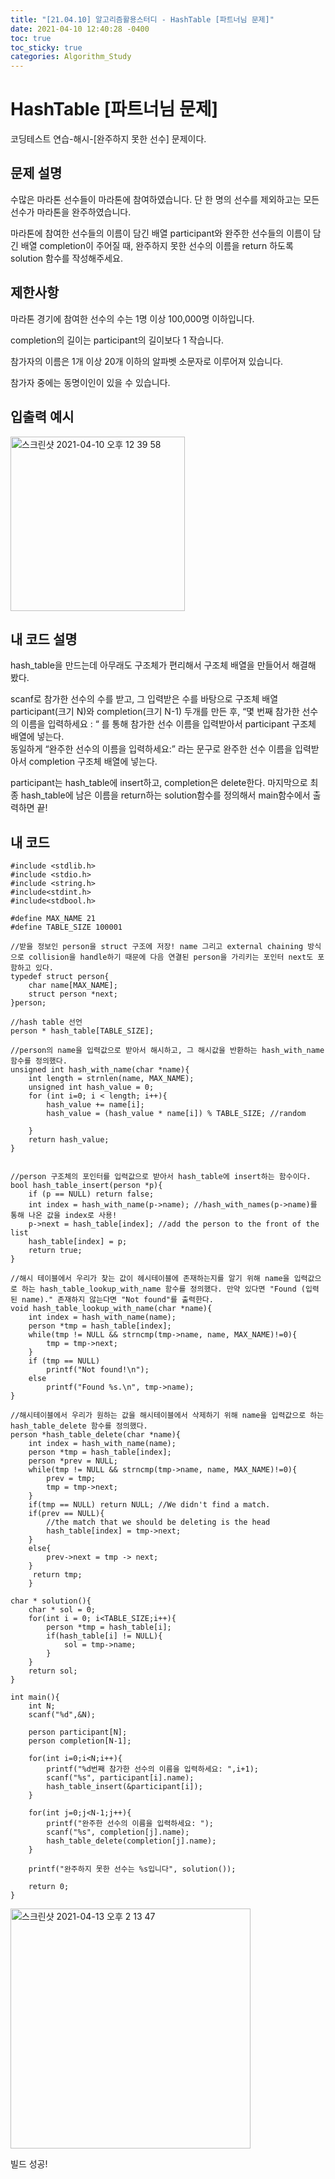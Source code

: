 ```yaml
---
title: "[21.04.10] 알고리즘활용스터디 - HashTable [파트너님 문제]"
date: 2021-04-10 12:40:28 -0400
toc: true
toc_sticky: true
categories: Algorithm_Study
---
```


# HashTable [파트너님 문제]

코딩테스트 연습-해시-[완주하지 못한 선수] 문제이다.

## 문제 설명

수많은 마라톤 선수들이 마라톤에 참여하였습니다. 단 한 명의 선수를 제외하고는 모든 선수가 마라톤을 완주하였습니다.

마라톤에 참여한 선수들의 이름이 담긴 배열 participant와 완주한 선수들의 이름이 담긴 배열 completion이 주어질 때, 완주하지 못한 선수의 이름을 return 하도록 solution 함수를 작성해주세요.

## 제한사항
마라톤 경기에 참여한 선수의 수는 1명 이상 100,000명 이하입니다. 

completion의 길이는 participant의 길이보다 1 작습니다.  

참가자의 이름은 1개 이상 20개 이하의 알파벳 소문자로 이루어져 있습니다.

참가자 중에는 동명이인이 있을 수 있습니다. 

## 입출력 예시
<img width="279" alt="스크린샷 2021-04-10 오후 12 39 58" src="https://user-images.githubusercontent.com/63195670/114257285-ebfc0280-99f9-11eb-9fd9-877ab2a1da32.png">

 
## 내 코드 설명
hash_table을 만드는데 아무래도 구조체가 편리해서 구조체 배열을 만들어서 해결해 봤다.

scanf로 참가한 선수의 수를 받고, 그 입력받은 수를 바탕으로 구조체 배열 participant(크기 N)와 completion(크기 N-1) 두개를 만든 후,
“몇 번째 참가한 선수의 이름을 입력하세요 : “
를 통해 참가한 선수 이름을 입력받아서 participant 구조체 배열에 넣는다.    
동일하게
“완주한 선수의 이름을 입력하세요:”
라는 문구로 완주한 선수 이름을 입력받아서 completion 구조체 배열에 넣는다.

participant는 hash_table에 insert하고, completion은 delete한다. 
마지막으로 최종 hash_table에 남은 이름을 return하는 solution함수를 정의해서 main함수에서 출력하면 끝!

## 내 코드
	#include <stdlib.h>
	#include <stdio.h>
	#include <string.h>
	#include<stdint.h>
	#include<stdbool.h>
	 
	#define MAX_NAME 21
	#define TABLE_SIZE 100001
	
	//받을 정보인 person을 struct 구조에 저장! name 그리고 external chaining 방식으로 collision을 handle하기 때문에 다음 연결된 person을 가리키는 포인터 next도 포함하고 있다.
	typedef struct person{
	    char name[MAX_NAME];
	    struct person *next;
	}person;
	
	//hash table 선언
	person * hash_table[TABLE_SIZE];
	
	//person의 name을 입력값으로 받아서 해시하고, 그 해시값을 반환하는 hash_with_name 함수를 정의했다.
	unsigned int hash_with_name(char *name){
	    int length = strnlen(name, MAX_NAME);
	    unsigned int hash_value = 0;
	    for (int i=0; i < length; i++){
	        hash_value += name[i];
	        hash_value = (hash_value * name[i]) % TABLE_SIZE; //random
	        
	    }
	    return hash_value;
	}
	
	
	//person 구조체의 포인터를 입력값으로 받아서 hash_table에 insert하는 함수이다.
	bool hash_table_insert(person *p){
	    if (p == NULL) return false;
	    int index = hash_with_name(p->name); //hash_with_names(p->name)를 통해 나온 값을 index로 사용!
	    p->next = hash_table[index]; //add the person to the front of the list
	    hash_table[index] = p;
	    return true;
	}
	
	//해시 테이블에서 우리가 찾는 값이 헤시테이블에 존재하는지를 알기 위해 name을 입력값으로 하는 hash_table_lookup_with_name 함수를 정의했다. 만약 있다면 "Found (입력된 name)." 존재하지 않는다면 "Not found"를 출력한다.
	void hash_table_lookup_with_name(char *name){
	    int index = hash_with_name(name);
	    person *tmp = hash_table[index];
	    while(tmp != NULL && strncmp(tmp->name, name, MAX_NAME)!=0){
	        tmp = tmp->next;
	    }
	    if (tmp == NULL)
	        printf("Not found!\n");
	    else
	        printf("Found %s.\n", tmp->name);
	}
	
	//해시테이블에서 우리가 원하는 값을 해시테이블에서 삭제하기 위해 name을 입력값으로 하는 hash_table_delete 함수를 정의했다.
	person *hash_table_delete(char *name){
	    int index = hash_with_name(name);
	    person *tmp = hash_table[index];
	    person *prev = NULL;
	    while(tmp != NULL && strncmp(tmp->name, name, MAX_NAME)!=0){
	        prev = tmp;
	        tmp = tmp->next;
	    }
	    if(tmp == NULL) return NULL; //We didn't find a match.
	    if(prev == NULL){
	        //the match that we should be deleting is the head
	        hash_table[index] = tmp->next;
	    }
	    else{
	        prev->next = tmp -> next;
	    }
	     return tmp;
	    }
	
	char * solution(){
	    char * sol = 0;
	    for(int i = 0; i<TABLE_SIZE;i++){
	        person *tmp = hash_table[i];
	        if(hash_table[i] != NULL){
	            sol = tmp->name;
	        }
	    }
	    return sol;
	}
		
	int main(){
	    int N;
	    scanf("%d",&N);
	    
	    person participant[N];
	    person completion[N-1];
	    
	    for(int i=0;i<N;i++){
	        printf("%d번째 참가한 선수의 이름을 입력하세요: ",i+1);
	        scanf("%s", participant[i].name);
	        hash_table_insert(&participant[i]);
	    }
	    
	    for(int j=0;j<N-1;j++){
	        printf("완주한 선수의 이름을 입력하세요: ");
	        scanf("%s", completion[j].name);
	        hash_table_delete(completion[j].name);
	    }
		
	    printf("완주하지 못한 선수는 %s입니다", solution());
		
	    return 0;
	}
	
<img width="384" alt="스크린샷 2021-04-13 오후 2 13 47" src="https://user-images.githubusercontent.com/63195670/114506359-a2ffb480-9c6c-11eb-8f70-099379acb4b6.png">
  
빌드 성공! 
